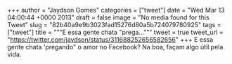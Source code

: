
+++
author = "Jaydson Gomes"
categories = ["tweet"]
date = "Wed Mar 13 04:00:44 +0000 2013"
draft = false
image = "No media found for this Tweet"
slug = "82b40a9e9b3023fad15276d80a5b724079780925"
tags = ["tweet"]
title = """E essa gente chata "prega..."""
tweet = true
tweet_url = "https://twitter.com/jaydson/status/311688252656582656"
+++
E essa gente chata 'pregando" o amor no Facebook? Na boa, façam algo útil pela vida.
